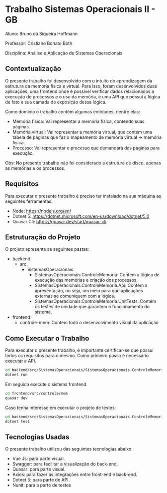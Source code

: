 # Trabalho Sistemas Operacionais II - GB

Aluno: Bruno da Siqueira Hoffmann

Professor: Cristiano Bonato Both

Disciplina: Análise e Aplicação de Sistemas Operacionais

## Contextualização
O presente trabalho foi desenvolvido com o intuito de aprendizagem da estrutura da memória física e virtual. Para isso, foram desenvolvidos duas aplicações, uma frontend onde é possível verificar dados relacionados a execução de processos e o uso da memória, e uma API que possui a lógica de fato e sua camada de exposição dessa lógica.

Como domínio o trabalho contém algumas entidades, dentre elas:
- Memória física: Vai representar a memória física, contendo suas páginas.
- Memória virtual: Vai representar a memória virtual, que contém uma tabela de páginas que faz o mapeamento de memória virtual -> memória física.
- Processo: Vai representar o processo que demandará das páginas para execução.

Obs: No presente trabalho não foi considerado a estrutura de disco, apenas as memórias e os processos.

## Requisitos
Para executar o presente trabalho é preciso ter instalado na sua máquina as seguintes ferramentas:
- Node: https://nodejs.org/en/
- Dotnet 5: https://dotnet.microsoft.com/en-us/download/dotnet/5.0
- Quasar Cli: https://quasar.dev/start/quasar-cli


## Estruturação do Projeto
O projeto apresenta as seguintes pastas:
- backend
  - src
    - SistemasOperacionais
      - SistemasOperacionais.ControleMemoria: Contém a lógica de execução das memórias e criação dos processos.
      - SistemasOperacionais.ControleMemoria.Api: Contém a apresentação, ou seja, um meio para que aplicações externas se comuniquem com a lógica.
      - SistemasOperacionais.ControleMemoria.UnitTests: Contém os testes de unidade que garantem o funcionamento do sistema.
- frontend
  - controle-mem: Contém todo o desenvolvimento visual da aplicação

## Como Executar o Trabalho

Para executar o presente trabalho, é importante certificar-se que possuí todos os requisitos para o mesmo. Como primeiro passo é necessário executar a API.

```sh
cd backend/src/SistemasOperacionais/SistemasOperacionais.ControleMemoria.Api
dotnet run
```

Em seguida execute o sistema frontend.

```sh
cd frontend/src/controle/mem
quasar dev
```

Caso tenha interesse em executar o projeto de testes:

```sh
cd backend/src/SistemasOperacionais/SistemasOperacionais.ControleMemoria.UnitTests
dotnet test
```


## Tecnologias Usadas

O presente trabalho utilizou das seguintes tecnologias abaixo:
- Vue Js: para parte visual.
- Swagger: para facilitar a visualização do back-end.
- Quasar: para parte visual.
- Axios: para fazer as integrações entre front-end e back-end.
- Dotnet 5: para parte de API.
- Nunit: para a parte de testes